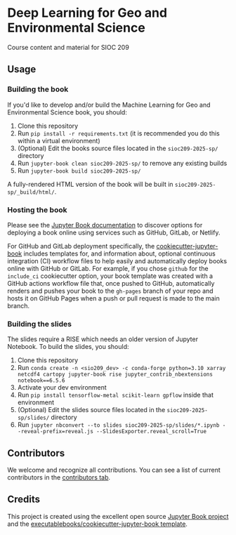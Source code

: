 # Deep Learning for Geo and Environmental Science

Course content and material for SIOC 209

## Usage

### Building the book

If you'd like to develop and/or build the Machine Learning for Geo and Environmental Science book, you should:

1. Clone this repository
2. Run `pip install -r requirements.txt` (it is recommended you do this within a virtual environment)
3. (Optional) Edit the books source files located in the `sioc209-2025-sp/` directory
4. Run `jupyter-book clean sioc209-2025-sp/` to remove any existing builds
5. Run `jupyter-book build sioc209-2025-sp/`

A fully-rendered HTML version of the book will be built in `sioc209-2025-sp/_build/html/`.

### Hosting the book

Please see the [Jupyter Book documentation](https://jupyterbook.org/publish/web.html) to discover options for deploying a book online using services such as GitHub, GitLab, or Netlify.

For GitHub and GitLab deployment specifically, the [cookiecutter-jupyter-book](https://github.com/executablebooks/cookiecutter-jupyter-book) includes templates for, and information about, optional continuous integration (CI) workflow files to help easily and automatically deploy books online with GitHub or GitLab. For example, if you chose `github` for the `include_ci` cookiecutter option, your book template was created with a GitHub actions workflow file that, once pushed to GitHub, automatically renders and pushes your book to the `gh-pages` branch of your repo and hosts it on GitHub Pages when a push or pull request is made to the main branch.

### Building the slides

The slides require a RISE which needs an older version of Jupyter Notebook. To build the slides, you should:

1. Clone this repository
2. Run `conda create -n <sio209_dev> -c conda-forge python=3.10 xarray netcdf4 cartopy jupyter-book rise jupyter_contrib_nbextensions notebook==6.5.6`
3. Activate your dev environment
3. Run `pip install tensorflow-metal scikit-learn gpflow` inside that environment
3. (Optional) Edit the slides source files located in the `sioc209-2025-sp/slides/` directory
4. Run `jupyter nbconvert --to slides sioc209-2025-sp/slides/*.ipynb --reveal-prefix=reveal.js --SlidesExporter.reveal_scroll=True`


## Contributors

We welcome and recognize all contributions. You can see a list of current contributors in the [contributors tab](https://github.com/duncanwp/sioc209-2024-sp/graphs/contributors).

## Credits

This project is created using the excellent open source [Jupyter Book project](https://jupyterbook.org/) and the [executablebooks/cookiecutter-jupyter-book template](https://github.com/executablebooks/cookiecutter-jupyter-book).
